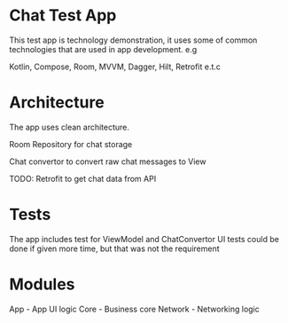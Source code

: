 # Chat Test App

This test app is technology demonstration, it uses some of common technologies that are used in app development. e.g

Kotlin, Compose, Room, MVVM, Dagger, Hilt, Retrofit e.t.c

# Architecture

The app uses clean architecture.

Room Repository for chat storage

Chat convertor to convert raw chat messages to View 

TODO: Retrofit to get chat data from API

# Tests

The app includes test for ViewModel and ChatConvertor
UI tests could be done if given more time, but that was not the requirement


# Modules

 App - App UI logic
 Core - Business core
 Network - Networking logic
